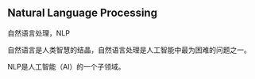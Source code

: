 ## Natural Language Processing
自然语言处理，NLP



自然语言是人类智慧的结晶，自然语言处理是人工智能中最为困难的问题之一。

NLP是人工智能（AI）的一个子领域。



















































